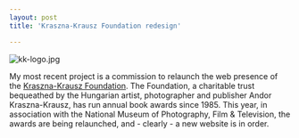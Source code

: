 ```yaml
---
layout: post
title: 'Kraszna-Krausz Foundation redesign'

---
```


<img src='http://www.strangerpixel.com/wordpress/wp-content/uploads/2007/07/kk-logo.jpg' alt='kk-logo.jpg' />

My most recent project is a commission to relaunch the web presence of the <a href="http://www.kraszna-krausz.org.uk" target="_blank">Kraszna-Krausz Foundation</a>. The Foundation, a charitable trust bequeathed by the Hungarian artist, photographer and publisher Andor Kraszna-Krausz, has run annual book awards since 1985. This year, in association with the National Museum of Photography, Film & Television, the awards are being relaunched, and - clearly - a new website is in order. 
